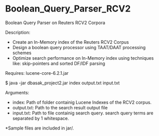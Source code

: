 # Boolean_Query_Parser_RCV2
Boolean Query Parser on Reuters RCV2 Corpora

Description:
- Create an In-Memory index of the Reuters RCV2 Corpus
- Design a boolean query processor using TAAT/DAAT processing schemes
- Optimize search performance on In-Memory index using techniques like: skip-pointers and sorted DF/IDF parsing

Requires: lucene-core-6.2.1.jar

$ java -jar dbasak_project2.jar index output.txt input.txt

Arguments:
- index:      Path of folder containig Lucene Indexes of the RCV2 corpus.
- output.txt: Path to the search result output file 
- input.txt:  Path to file containig search query. search query terms are separated by 1 whitespace.

*Sample files are included in jar/.
